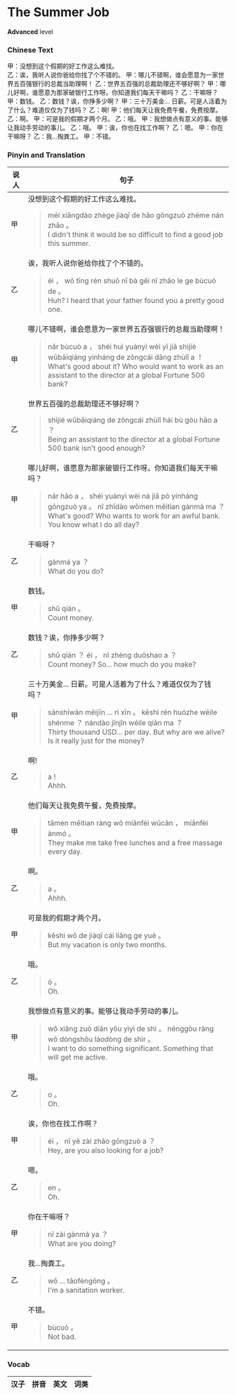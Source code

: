 # The Summer Job
**Advanced** level
### Chinese Text
甲：没想到这个假期的好工作这么难找。<br />乙：诶，我听人说你爸给你找了个不错的。
甲：哪儿不错啊，谁会愿意为一家世界五百强银行的总裁当助理啊！
乙：世界五百强的总裁助理还不够好啊？
甲：哪儿好啊，谁愿意为那家破银行工作呀。你知道我们每天干嘛吗？
乙：干嘛呀？
甲：数钱。
乙：数钱？诶，你挣多少啊？
甲：三十万美金... 日薪。可是人活着为了什么？难道仅仅为了钱吗？
乙：啊!
甲：他们每天让我免费午餐，免费按摩。
乙：啊。
甲：可是我的假期才两个月。
乙：哦。
甲：我想做点有意义的事。能够让我动手劳动的事儿。
乙：哦。
甲：诶，你也在找工作啊？
乙：嗯。
甲：你在干嘛呀？
乙：我...掏粪工。
甲：不错。

### Pinyin and Translation
|说人|句子|
|----|----|
|甲|没想到这个假期的好工作这么难找。<blockquote>méi xiǎngdào zhège jiàqī de hǎo gōngzuò zhème nán zhǎo 。<br />I didn't think it would be so difficult to find a good job this summer.</blockquote>|
|乙|诶，我听人说你爸给你找了个不错的。<blockquote>éi ， wǒ tīng rén shuō nǐ bà gěi nǐ zhǎo le ge bùcuò de 。<br />Huh? I heard that your father found you a pretty good one.</blockquote>|
|甲|哪儿不错啊，谁会愿意为一家世界五百强银行的总裁当助理啊！<blockquote>nǎr bùcuò a ， shéi huì yuànyì wèi yī jiā shìjiè wǔbǎiqiáng yínháng de zǒngcái dāng zhùlǐ a ！<br />What's good about it? Who would want to work as an assistant to the director at a global Fortune 500 bank?</blockquote>|
|乙|世界五百强的总裁助理还不够好啊？<blockquote>shìjiè wǔbǎiqiáng de zǒngcái zhùlǐ hái bù gòu hǎo a ？<br />Being an assistant to the director at a global Fortune 500 bank isn't good enough?</blockquote>|
|甲|哪儿好啊，谁愿意为那家破银行工作呀。你知道我们每天干嘛吗？<blockquote>nǎr hǎo a ， shéi yuànyì wèi nà jiā pò yínháng gōngzuò ya 。 nǐ zhīdào wǒmen měitian gànmá ma ？<br />What's good? Who wants to work for an awful bank. You know what I do all day?</blockquote>|
|乙|干嘛呀？<blockquote>gànmá ya ？<br />What do you do?</blockquote>|
|甲|数钱。<blockquote>shǔ qián 。<br />Count money.</blockquote>|
|乙|数钱？诶，你挣多少啊？<blockquote>shǔ qián ？ éi ， nǐ zhèng duōshao a ？<br />Count money? So... how much do you make?</blockquote>|
|甲|三十万美金... 日薪。可是人活着为了什么？难道仅仅为了钱吗？<blockquote>sānshíwàn měijīn ... rì xīn 。 kěshì rén huózhe wéile shénme ？ nándào jǐnjǐn wéile qián ma ？<br />Thirty thousand USD... per day. But why are we alive? Is it really just for the money?</blockquote>|
|乙|啊!<blockquote>a !<br />Ahhh.</blockquote>|
|甲|他们每天让我免费午餐，免费按摩。<blockquote>tāmen měitian ràng wǒ miǎnfèi wǔcān ， miǎnfèi ànmó 。<br />They make me take free lunches and a free massage every day.</blockquote>|
|乙|啊。<blockquote>a 。<br />Ahhh.</blockquote>|
|甲|可是我的假期才两个月。<blockquote>kěshì wǒ de jiàqī cái liǎng ge yuè 。<br />But my vacation is only two months.</blockquote>|
|乙|哦。<blockquote>ò 。<br />Oh.</blockquote>|
|甲|我想做点有意义的事。能够让我动手劳动的事儿。<blockquote>wǒ xiǎng zuò diǎn yǒu yìyì de shì 。 nénggòu ràng wǒ dòngshǒu láodòng de shìr 。<br />I want to do something significant. Something that will get me active.</blockquote>|
|乙|哦。<blockquote>o 。<br />Oh.</blockquote>|
|甲|诶，你也在找工作啊？<blockquote>éi ， nǐ yě zài zhǎo gōngzuò a ？<br />Hey, are you also looking for a job?</blockquote>|
|乙|嗯。<blockquote>en 。<br />Oh.</blockquote>|
|甲|你在干嘛呀？<blockquote>nǐ zài gànmá ya ？<br />What are you doing?</blockquote>|
|乙|我...掏粪工。<blockquote>wǒ ... tāofèngōng 。<br />I'm a sanitation worker.</blockquote>|
|甲|不错。<blockquote>bùcuò 。<br />Not bad.</blockquote>|
### Vocab
|汉子|拼音|英文|词类|
|----|----|----|----|